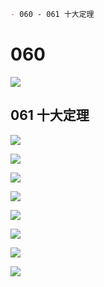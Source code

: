 ```markdown
- 060 - 061 十大定理
```

# 060

![](https://bu.dusays.com/2023/09/12/65002162bbc42.png)

## 061 十大定理

![](https://bu.dusays.com/2023/09/12/6500217fcfff5.png)

![](https://bu.dusays.com/2023/09/12/6500218661dfa.png)

![](https://bu.dusays.com/2023/09/12/65002187dc4a0.png)

![](https://bu.dusays.com/2023/09/12/6500218973192.png)

![](https://bu.dusays.com/2023/09/12/6500218ace291.png)

![](https://bu.dusays.com/2023/09/12/6500218c1a3ae.png)

![](https://bu.dusays.com/2023/09/12/6500218e10531.png)

![](https://bu.dusays.com/2023/09/12/650021901116f.png)
